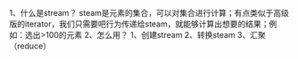 1、什么是stream？
steam是元素的集合，可以对集合进行计算；有点类似于高级版的iterator，我们只需要吧行为传递给steam，就能够计算出想要的结果；例如：选出>100的元素
2、怎么用？
  1、创建stream
  2、转换steam
  3、汇聚（reduce）
  
              
             